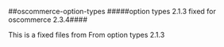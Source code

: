 ##oscommerce-option-types 
#####option types 2.1.3 fixed for oscommerce 2.3.4####

This is a fixed files from From option types 2.1.3
